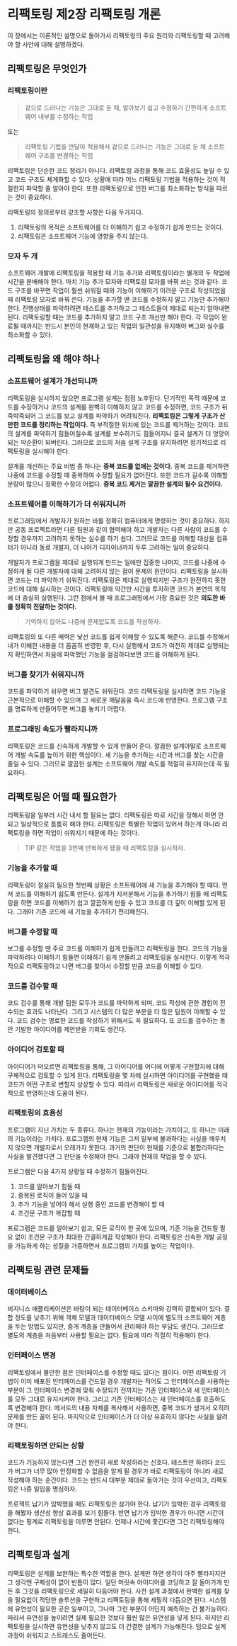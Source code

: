 # 리팩토링 제2장 리팩토링 개론
이 장에서는 이론적인 설명으로 돌아가서 리팩토링의 주요 원리와 리팩토링할 때 고려해야 할 사안에 대해 설명하겠다.

## 리팩토링은 무엇인가
### 리팩토링이란

> 겉으로 드러나는 기능은 그대로 둔 채, 알아보기 쉽고 수정하기 간편하게 소프트웨어 내부를 수정하는 작업

또는

>리팩토링 기법을 연달아 적용해서 겉으로 드러나는 기능은 그대로 둔 채 소프트웨어 구조를 변경하는 작업

리팩토링은 단순한 코드 정리가 아니다. 리팩토링 과정을 통해 코드 효울성도 높일 수 있고 코드 구조도 체계화할 수 있다. 상황에 따라 어느 리팩토링 기법을 적용하는 것이 적절한지 파악할 줄 알아야 한다. 또한 리팩토링으로 인한 버그를 최소화하는 방식을 따르는 것이 중요하다.

 

리팩토링의 정의로부터 강조할 사항은 다음 두가지다.

1. 리팩토링의 목적은 소프트웨어를 더 이해하기 쉽고 수정하기 쉽게 만드는 것이다.
2. 리팩토링은 소프트웨어 기능에 영향을 주지 않는다.
### 모자 두 개
소프트웨어 개발에 리팩토링을 적용할 때 기능 추가와 리팩토링이라는 별개의 두 작업에 시간을 분배해야 한다. 마치 기능 추가 모자와 리팩토링 모자를 바꿔 쓰는 것과 같다. 코드 구조를 바꾸면 작업이 훨씬 쉬워질 때와 기능이 이해하기 이려운 구조로 작성되었을 때 리팩토링 모자로 바꿔 쓴다. 기능을 추가할 땐 코드를 수정하지 말고 기능만 추가해야 한다. 진행상태를 파악하려면 테스트를 추가하고 그 테스트들이 제대로 되는지 알아내면 된다. 리팩토링할 때는 코드를 추가하지 말고 코드 구조 개선만 해야 한다. 각 작업이 완료될 때까지는 반드시 본인이 현재하고 있는 작업의 일관성을 유지해야 버그와 실수를 최소화할 수 있다.

## 리팩토링을 왜 해야 하나
### 소프트웨어 설계가 개선되니까
리팩토링을 실시하지 않으면 프로그램 설계는 점점 노후된다. 단기적인 목적 때문에 코드를 수정하거나 코드의 설계를 완벽히 이해하지 않고 코드를 수정하면, 코드 구조가 뒤죽박죽되어 그 코드를 보고 설계를 파악하기 어려워진다. **리팩토링은 그렇게 구조가 산만한 코드를 정리하는 작업이다.** 즉 부적절한 위치에 있는 코드를 제거하는 것이다. 코드의 설계를 파악하기 힘들어질수록 설계를 보수하기도 힘들어지니 결국 설계가 더 엉망이 되는 악순환이 되버린다. 그러므로 코드의 처음 설계 구조를 유지하려면 정기적으로 리팩토링을 실시해야 한다.

 

설계를 개선하는 주요 비법 중 하나는 **중복 코드를 없애는 것이다.** 중복 코드를 제거하면 나중에 코드를 수정할 때 중복하여 수정할 필요가 없어진다. 또한 코드가 길수록 이해할 분량이 많으니 정확한 수정이 어렵다. **중복 코드 제거는 깔끔한 설계의 필수 요건이다.**

### 소프트웨어를 이해하기가 더 쉬워지니까
프로그래밍에서 개발자가 원하는 바를 정확히 컴퓨터에게 명령하는 것이 중요하다. 하지만 공동 프로젝트라면 다른 팀원과 같이 협력해야 하고 개발자는 다른 사람이 코드를 수정할 경우까지 고려하지 못하는 실수를 하기 쉽다. 그러므로 코드를 이해할 대상을 컴퓨터가 아니라 동료 개발자, 더 나아가 디자이너까지 두루 고려하는 일이 중요하다.

 

개발자가 프로그램을 제대로 실행되게 만드는 일에만 집중한 나머지, 코드를 나중에 수정하게 될 다른 개발자에 대해 고려하지 않는 점이 문제의 원인이다. 리팩토링을 실시하면 코드는 더 파악하기 쉬워진다. 리팩토링은 제대로 실행되지만 구조가 완전하지 못한 코드에 대해 실시하는 것이다. 리팩토링에 약간만 시간을 투자하면 코드가 본연의 목적에 더 충실히 실행된다. 그런 점에서 볼 때 프로그래밍에서 가장 중요한 것은 **의도한 바를 정확히 전달하는 것이다.**

> 기억하지 않아도 나중에 문제없도록 코드를 작성하자.

리팩토링의 또 다른 매력은 낯선 코드를 쉽게 이해할 수 있도록 해준다. 코드를 수정해서 내가 이해한 내용을 더 꼼꼼히 반영한 후, 다시 실행해서 코드가 여전히 제대로 실행되는지 확인하면서 처음에 파악했던 기능을 점검하다보면 코드를 이해하게 된다.

### 버그를 찾기가 쉬워지니까
코드를 파악하기 쉬우면 버그 발견도 쉬워진다. 코드 리팩토링을 실시하면 코드 기능을 근본적으로 이해할 수 있으며 그 새로운 깨달음을 즉시 코드에 반영한다. 프로그램 구조를 명료하게 만들어두면 버그를 놓치기 어렵다.

### 프로그래밍 속도가 빨라지니까
리팩토링은 코드를 신속하게 개발할 수 있게 만들어 준다. 깔끔한 설계야말로 소프트웨어 개발 속도를 높이기 위한 핵심이다. 새 기능을 추가하는 시간과 버그를 찾는 시간을 줄일 수 있다. 그러므로 깔끔한 설계는 소프트웨어 개발 속도를 적절히 유지하는데 꼭 필요하다.

## 리팩토링은 어떨 때 필요한가
리팩토링을 일부러 시간 내서 할 필요는 없다. 리팩토링은 따로 시간을 정해서 하면 안 되고 일상적으로 틈틈히 해야 한다. 리팩토링은 특별한 작업이 있어서 하는게 아니라 리팩토링을 하면 작업이 쉬워지기 때문에 하는 것이다.

> TIP 같은 작업을 3번째 반복하게 됐을 때 리팩토링을 실시하자.

### 기능을 추가할 때
리팩토링이 절실히 필요한 첫번째 상황은 소프트웨어에 새 기능을 추가해야 할 때다. 먼저 코드를 이해하기 쉽도록 만든다. 설계가 지저분해서 기능을 추가하기 힘들 때 리팩토링을 하면 코드를 이해하기 쉽고 깔끔하게 만들 수 있고 코드를 더 깊이 이해할 있게 된다. 그래야 기존 코드에 새 기능을 추가하기 편리해진다.

### 버그를 수정할 때
보그를 수정할 땐 주로 코드를 이해하기 쉽게 만들려고 리팩토링을 한다. 코드의 기능을 파악하려다 이해하기 힘들면 이해하기 쉽게 만들려고 리팩토링을 실시한다. 이렇게 적극적으로 리팩토링하고 나면 버그를 찾아서 수정할 만큼 코드를 이해할 수 있다.

### 코드를 검수할 때
코드 검수를 통해 개발 팀원 모두가 코드를 파악하게 되며, 코드 작성에 관한 경험이 전수되는 효과도 나타난다. 그리고 시스템의 더 많은 부분을 더 많은 팀원이 이해할 수 있다. 코드 검수는 명료한 코드를 작성하기 위해서도 꼭 필요하다. 또 코드를 검수하는 동안 기발한 아이디어를 제안받을 기회도 생긴다.

### 아이디어 검토할 때
아이디어가 떠오르면 리팩토링을 통해, 그 아이디어를 어디에 어떻게 구현할지에 대해 구체적으로 검토할 수 있게 된다. 리팩토링을 몇 차례 실시하면 아이디어를 구현했을 때 코드가 어떤 구조로 변할지 상상할 수 있다. 따라서 리팩토링은 새로운 아이디어를 적극적으로 반영하는데 도움이 된다.

### 리팩토링의 효용성
프로그램이 지닌 가치는 두 종류다. 하나는 현재의 기능이라는 가치이고, 또 하나는 미래의 기능이라는 가치다. 프로그램의 현재 기능은 그저 일부에 불과하다는 사실을 깨우치지 않으면 개발자로서 오래가지 못한다. 과거의 판단이 현재를 기준으로 불합리하다는 사실을 발견했다면 그 판단을 수정해야 한다. 그래야 현재의 작업을 할 수 있다.

프로그램은 다음 4가지 상황일 때 수정하기 힘들어진다.

1. 코드를 알아보기 힘들 때
2. 중복된 로직이 들어 있을 때
3. 추가 기능을 넣어야 해서 실행 중인 코드를 변경해야 할 때
4. 조건문 구조가 복잡할 때

프로그램은 코드를 알아보기 쉽고, 모든 로직이 한 곳에 있으며, 기존 기능을 건드릴 필요 없이 조건문 구조가 최대한 간결하게끔 작성해야 한다. 리팩토링은 신속한 개발 공정을 가능하게 하는 성질을 가중하면서 프로그램의 가치를 높이는 작업이다.

## 리팩토링 관련 문제들
### 데이터베이스
비지니스 애플리케이션은 바탕이 되는 데이터베이스 스키마와 강력히 결합되어 있다. 결합 정도를 낮추기 위해 객체 모델과 데이터베이스 모델 사이에 별도의 소프트웨어 계층을 두는 방법도 있지만, 중개 계층을 만들어서 관리해야 하는 부담도 생긴다. 그러므로 별도의 계층을 처음부터 사용할 필요는 없다. 필요에 따라 적절히 적용해야 한다.

### 인터페이스 변경
리팩토링에서 불안한 점은 인터페이스를 수정할 때도 있다는 점이다. 어떤 리팩토링 기법이 이미 배포된 인터페이스를 건드릴 경우 개발자는 적어도 그 인터페이스를 사용하는 부분이 그 인터페이스 변경에 맞춰 수정되기 전까지는 기존 인터페이스와 새 인터페이스를 모두 그대로 유지시켜야 한다. 그리고 기존 인터페이스는 새 인터페이스를 호출하도록 변경해야 한다. 메서드의 내용 자체를 복사해서 사용하면, 중복 코드가 생겨서 오히려 문제를 만든 꼴이 된다. 마지막으로 인터페이스가 더 이상 유효하지 않다는 사실을 알려야 한다.

### 리팩토링하면 안되는 상황
코드가 기능하지 않는다면 그건 완전히 새로 작성하라는 신호다. 테스트만 하려다 코드가 버그가 너무 많아 안정화할 수 없음을 알게 될 경우가 바로 리팩토링이 아니라 새로 작성해야 하는 순간이다. 코드는 반드시 대부분 제대로 돌아가는 것이 우선이고, 리팩토링은 나중 일임을 명심하자.

 

프로젝트 납기가 임박했을 때도 리팩토링은 삼가야 한다. 납기가 임박한 경우 리팩토링을 해봤자 생산성 향상 효과를 보기 힘들다. 반면 납기가 임박한 경우가 아니면 시간이 없다는 핑계로 리팩토링을 미루면 안된다. 언제나 시간에 쫓긴다면 그건 리팩토링해야 한다.

## 리팩토링과 설계
리팩토링은 설계를 보완하는 특수한 역할을 한다. 설계만 하면 생각이 아주 빨라지지만 그 생각엔 구체성이 없어 빈틈이 많다. 일단 머릿속 아이디어를 코딩하고 잘 돌아가게 만든 후 그것을 리팩토링으로 세밀히 다듬어야 한다. 사전 설계 과정에서 완벽한 설계를 찾을 필요없이 적당한 솔루션을 구현하고 리팩토링을 통해 세밀히 다듬으면 된다. 시스템에 유연성이 필요한 곳은 일부이고, 그나마 그런 부분이 어딘지 예측하는 건 불가능하다. 따라서 유연성을 높이려면 실제 필요한 것보다 훨씬 많은 유연성을 넣게 된다. 하지만 리팩토링을 실시하면 유연성을 낮추지 않고도 더 간결한 설계가 가능해진다. 덤으로 설계 과정이 쉬워지고 스트레스도 줄어든다.
